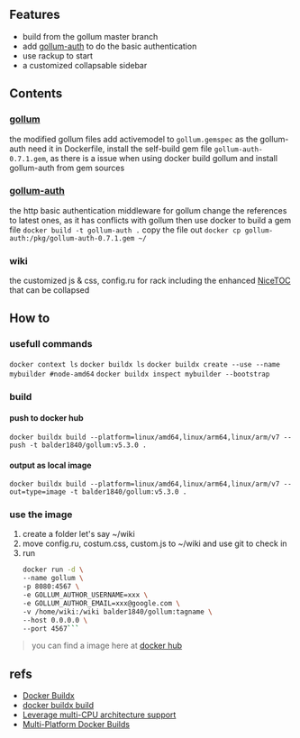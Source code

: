 ## Features
- build from the gollum master branch
- add [gollum-auth](https://github.com/bjoernalbers/gollum-auth) to do the basic authentication
- use rackup to start
- a customized collapsable sidebar

## Contents

### [gollum](https://github.com/gollum/gollum)
the modified gollum files
add activemodel to `gollum.gemspec` as the gollum-auth need it
in Dockerfile, install the self-build gem file `gollum-auth-0.7.1.gem`,
as there is a issue when using docker build gollum and install gollum-auth from gem sources 

### [gollum-auth](https://github.com/bjoernalbers/gollum-auth)
the http basic authentication middleware for gollum
change the references to latest ones, as it has conflicts with gollum
then use docker to build a gem file
`docker build -t gollum-auth .`
copy the file out
`docker cp gollum-auth:/pkg/gollum-auth-0.7.1.gem ~/`

### wiki
the customized js & css, 
config.ru for rack including the enhanced [NiceTOC](https://github.com/gollum/gollum/wiki/Custom-macros) that can be collapsed

## How to

### usefull commands
`docker context ls`
`docker buildx ls`
`docker buildx create --use --name mybuilder #node-amd64`
`docker buildx inspect mybuilder --bootstrap`

### build

#### push to docker hub
`docker buildx build --platform=linux/amd64,linux/arm64,linux/arm/v7 --push -t balder1840/gollum:v5.3.0 .`
#### output as local image
`docker buildx build --platform=linux/amd64,linux/arm64,linux/arm/v7 --out=type=image -t balder1840/gollum:v5.3.0 .`

### use the image

1. create a folder let's say ~/wiki
2. move config.ru, costum.css, custom.js to ~/wiki and use git to check in 
3. run 
   ```bash
   docker run -d \
   --name gollum \
   -p 8080:4567 \
   -e GOLLUM_AUTHOR_USERNAME=xxx \
   -e GOLLUM_AUTHOR_EMAIL=xxx@google.com \
   -v /home/wiki:/wiki balder1840/gollum:tagname \
   --host 0.0.0.0 \
   --port 4567```

> you can find a image here at [docker hub](https://hub.docker.com/repository/docker/balder1840/gollum)

## refs
- [Docker Buildx](https://docs.docker.com/buildx/working-with-buildx/)
- [docker buildx build](https://docs.docker.com/engine/reference/commandline/buildx_build/)
- [Leverage multi-CPU architecture support](https://docs.docker.com/desktop/multi-arch/)
- [Multi-Platform Docker Builds](https://www.docker.com/blog/multi-platform-docker-builds/)